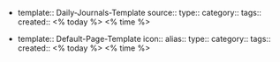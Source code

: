 - template:: Daily-Journals-Template
  source:: 
  type:: 
  category:: 
  tags:: 
  created:: <% today %> <% time %>

- template:: Default-Page-Template
  icon:: 
  alias:: 
  type:: 
  category:: 
  tags:: 
  created:: <% today %> <% time %>
